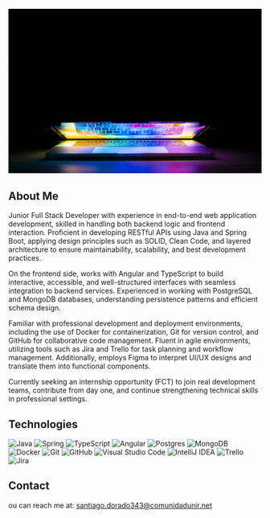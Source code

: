 ![Banner](keyboard-5017973_1280.jpg)

## About Me
Junior Full Stack Developer with experience in end-to-end web application development, skilled in handling both backend logic and frontend interaction. Proficient in developing RESTful APIs using Java and Spring Boot, applying design principles such as SOLID, Clean Code, and layered architecture to ensure maintainability, scalability, and best development practices.

On the frontend side, works with Angular and TypeScript to build interactive, accessible, and well-structured interfaces with seamless integration to backend services. Experienced in working with PostgreSQL and MongoDB databases, understanding persistence patterns and efficient schema design.

Familiar with professional development and deployment environments, including the use of Docker for containerization, Git for version control, and GitHub for collaborative code management. Fluent in agile environments, utilizing tools such as Jira and Trello for task planning and workflow management. Additionally, employs Figma to interpret UI/UX designs and translate them into functional components.

Currently seeking an internship opportunity (FCT) to join real development teams, contribute from day one, and continue strengthening technical skills in professional settings.

## Technologies
![Java](https://img.shields.io/badge/java-%23ED8B00.svg?style=for-the-badge&logo=openjdk&logoColor=white)
![Spring](https://img.shields.io/badge/spring-%236DB33F.svg?style=for-the-badge&logo=spring&logoColor=white)
![TypeScript](https://img.shields.io/badge/typescript-%23007ACC.svg?style=for-the-badge&logo=typescript&logoColor=white)
![Angular](https://img.shields.io/badge/angular-%23DD0031.svg?style=for-the-badge&logo=angular&logoColor=white)
![Postgres](https://img.shields.io/badge/postgres-%23316192.svg?style=for-the-badge&logo=postgresql&logoColor=white)
![MongoDB](https://img.shields.io/badge/MongoDB-%234ea94b.svg?style=for-the-badge&logo=mongodb&logoColor=white)
![Docker](https://img.shields.io/badge/docker-%230db7ed.svg?style=for-the-badge&logo=docker&logoColor=white)
![Git](https://img.shields.io/badge/git-%23F05033.svg?style=for-the-badge&logo=git&logoColor=white)
![GitHub](https://img.shields.io/badge/github-%23121011.svg?style=for-the-badge&logo=github&logoColor=white)
![Visual Studio Code](https://img.shields.io/badge/Visual%20Studio%20Code-0078d7.svg?style=for-the-badge&logo=visual-studio-code&logoColor=white)
![IntelliJ IDEA](https://img.shields.io/badge/IntelliJIDEA-000000.svg?style=for-the-badge&logo=intellij-idea&logoColor=white)
![Trello](https://img.shields.io/badge/Trello-%23026AA7.svg?style=for-the-badge&logo=Trello&logoColor=white)
![Jira](https://img.shields.io/badge/jira-%230A0FFF.svg?style=for-the-badge&logo=jira&logoColor=white)

## Contact
ou can reach me at: [santiago.dorado343@comunidadunir.net](mailto:santiago.dorado343@comunidadunir.net)
